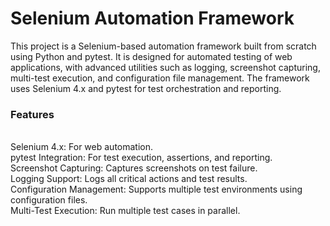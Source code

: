# Selenium Automation Framework
This project is a Selenium-based automation framework built from scratch using Python and pytest. It is designed for automated testing of web applications, with advanced utilities such as logging, screenshot capturing, multi-test execution, and configuration file management. The framework uses Selenium 4.x and pytest for test orchestration and reporting.<be>

<h3><b>Features</b></h3><br>
Selenium 4.x: For web automation.<br>
pytest Integration: For test execution, assertions, and reporting.<br>
Screenshot Capturing: Captures screenshots on test failure.<br>
Logging Support: Logs all critical actions and test results.<br>
Configuration Management: Supports multiple test environments using configuration files.<br>
Multi-Test Execution: Run multiple test cases in parallel.<br>
